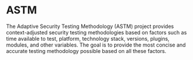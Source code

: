 # ASTM
The Adaptive Security Testing Methodology (ASTM) project provides context-adjusted security testing methodologies based on factors such as time available to test, platform, technology stack, versions, plugins, modules, and other variables. The goal is to provide the most concise and accurate testing methodology possible based on all these factors.
